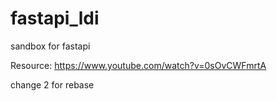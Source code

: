# fastapi_ldi
sandbox for fastapi 

Resource: 
https://www.youtube.com/watch?v=0sOvCWFmrtA

change 2 for rebase
